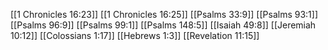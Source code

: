 [[1 Chronicles 16:23]]
[[1 Chronicles 16:25]]
[[Psalms 33:9]]
[[Psalms 93:1]]
[[Psalms 96:9]]
[[Psalms 99:1]]
[[Psalms 148:5]]
[[Isaiah 49:8]]
[[Jeremiah 10:12]]
[[Colossians 1:17]]
[[Hebrews 1:3]]
[[Revelation 11:15]]
